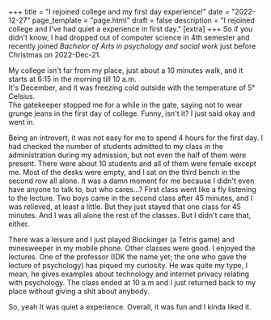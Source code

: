+++
title = "I rejoined college and my first day experience!"
date = "2022-12-27"
page_template = "page.html"
draft = false
description = "I rejoined college and I've had quiet a experience in first day."
[extra]
+++
So if you didn't know, I had dropped out of computer science in 4th semester and recently joined *Bachelor of Arts in psychology and social work* just before Christmas on 2022-Dec-21.
<!-- more -->

My college isn't far from my place, just about a 10 minutes walk, and it starts at 6:15 in the morning till 10 a.m.  
It's December, and it was freezing cold outside with the temperature of 5° Celsius.  
The gatekeeper stopped me for a while in the gate, saying not to wear grunge jeans in the first day of college. Funny, isn't it? I just said okay and went in.

Being an introvert, it was not easy for me to spend 4 hours for the first day.
I had checked the number of students admitted to my class in the administration during my admission, but not even the half of them were present. There were about 10 students and all of them were female except me. Most of the desks were empty, and I sat on the third bench in the second row all alone. It was a damn moment for me because I didn't even have anyone to talk to, but who cares...? First class went like a fly listening to the lecture. Two boys came in the second class after 45 minutes, and I was relieved, at least a little. But they just stayed that one class for 45 minutes. And I was all alone the rest of the classes. But I didn't care that, either.

There was a leisure and I just played Blockinger (a Tetris game) and minesweeper in my mobile phone. Other classes were good. I enjoyed the lectures. One of the professor (IDK the name yet; the one who gave the lecture of psychology) has piqued my curiosity. He was quite my type, I mean, he gives examples about technology and internet privacy relating with psychology.
The class ended at 10 a.m and I just returned back to my place without giving a shit about anybody.

So, yeah It was quiet a experience. Overall, it was fun and I kinda liked it.
